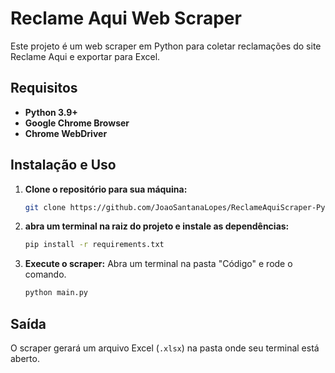 
# Reclame Aqui Web Scraper

Este projeto é um web scraper em Python para coletar reclamações do site Reclame Aqui e exportar para Excel.

## Requisitos

* **Python 3.9+**
* **Google Chrome Browser**
* **Chrome WebDriver**

## Instalação e Uso

1.  **Clone o repositório para sua máquina:**
    ```bash
    git clone https://github.com/JoaoSantanaLopes/ReclameAquiScraper-Python.git
    ```

2.  **abra um terminal na raiz do projeto e instale as dependências:**
    ```bash
    pip install -r requirements.txt
    ```

3.  **Execute o scraper:**
    Abra um terminal na pasta "Código" e rode o comando.
    ```bash
    python main.py
    ```

##  Saída

O scraper gerará um arquivo Excel (`.xlsx`) na pasta onde seu terminal está aberto.
